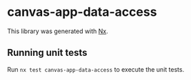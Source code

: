 # canvas-app-data-access

This library was generated with [Nx](https://nx.dev).


## Running unit tests

Run `nx test canvas-app-data-access` to execute the unit tests.

